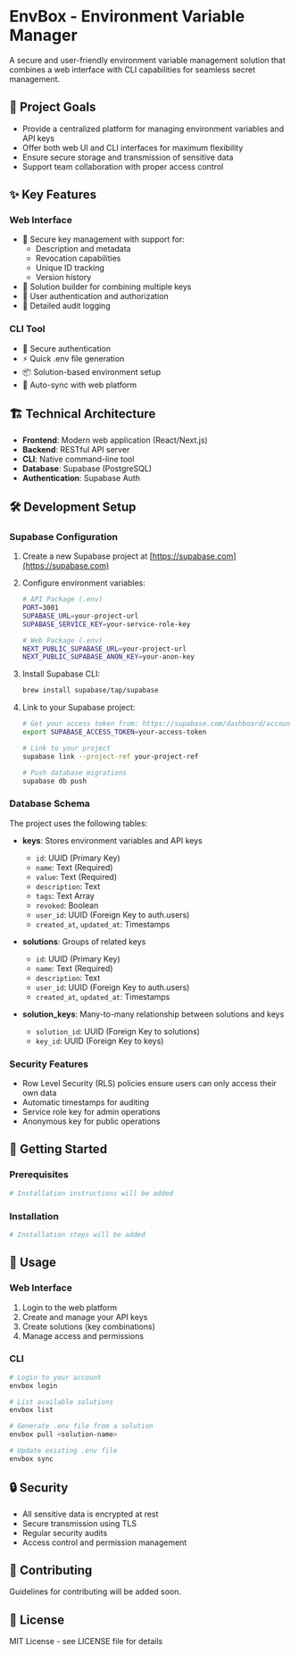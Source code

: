 # EnvBox - Environment Variable Manager

A secure and user-friendly environment variable management solution that combines a web interface with CLI capabilities for seamless secret management.

## 🎯 Project Goals

- Provide a centralized platform for managing environment variables and API keys
- Offer both web UI and CLI interfaces for maximum flexibility
- Ensure secure storage and transmission of sensitive data
- Support team collaboration with proper access control

## ✨ Key Features

### Web Interface
- 🔐 Secure key management with support for:
  - Description and metadata
  - Revocation capabilities
  - Unique ID tracking
  - Version history
- 🎨 Solution builder for combining multiple keys
- 👥 User authentication and authorization
- 📝 Detailed audit logging

### CLI Tool
- 🔑 Secure authentication
- ⚡ Quick .env file generation
- 📦 Solution-based environment setup
- 🔄 Auto-sync with web platform

## 🏗️ Technical Architecture

- **Frontend**: Modern web application (React/Next.js)
- **Backend**: RESTful API server
- **CLI**: Native command-line tool
- **Database**: Supabase (PostgreSQL)
- **Authentication**: Supabase Auth

## 🛠️ Development Setup

### Supabase Configuration

1. Create a new Supabase project at [https://supabase.com](https://supabase.com)
2. Configure environment variables:
   ```bash
   # API Package (.env)
   PORT=3001
   SUPABASE_URL=your-project-url
   SUPABASE_SERVICE_KEY=your-service-role-key

   # Web Package (.env)
   NEXT_PUBLIC_SUPABASE_URL=your-project-url
   NEXT_PUBLIC_SUPABASE_ANON_KEY=your-anon-key
   ```

3. Install Supabase CLI:
   ```bash
   brew install supabase/tap/supabase
   ```

4. Link to your Supabase project:
   ```bash
   # Get your access token from: https://supabase.com/dashboard/account/tokens
   export SUPABASE_ACCESS_TOKEN=your-access-token
   
   # Link to your project
   supabase link --project-ref your-project-ref
   
   # Push database migrations
   supabase db push
   ```

### Database Schema

The project uses the following tables:

- **keys**: Stores environment variables and API keys
  - `id`: UUID (Primary Key)
  - `name`: Text (Required)
  - `value`: Text (Required)
  - `description`: Text
  - `tags`: Text Array
  - `revoked`: Boolean
  - `user_id`: UUID (Foreign Key to auth.users)
  - `created_at`, `updated_at`: Timestamps

- **solutions**: Groups of related keys
  - `id`: UUID (Primary Key)
  - `name`: Text (Required)
  - `description`: Text
  - `user_id`: UUID (Foreign Key to auth.users)
  - `created_at`, `updated_at`: Timestamps

- **solution_keys**: Many-to-many relationship between solutions and keys
  - `solution_id`: UUID (Foreign Key to solutions)
  - `key_id`: UUID (Foreign Key to keys)

### Security Features

- Row Level Security (RLS) policies ensure users can only access their own data
- Automatic timestamps for auditing
- Service role key for admin operations
- Anonymous key for public operations

## 🚀 Getting Started

### Prerequisites
```bash
# Installation instructions will be added
```

### Installation
```bash
# Installation steps will be added
```

## 📖 Usage

### Web Interface
1. Login to the web platform
2. Create and manage your API keys
3. Create solutions (key combinations)
4. Manage access and permissions

### CLI
```bash
# Login to your account
envbox login

# List available solutions
envbox list

# Generate .env file from a solution
envbox pull <solution-name>

# Update existing .env file
envbox sync
```

## 🔒 Security

- All sensitive data is encrypted at rest
- Secure transmission using TLS
- Regular security audits
- Access control and permission management

## 🤝 Contributing

Guidelines for contributing will be added soon.

## 📄 License

MIT License - see LICENSE file for details
